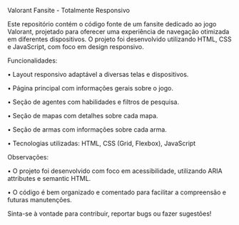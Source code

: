 Valorant Fansite - Totalmente Responsivo

Este repositório contém o código fonte de um fansite dedicado ao jogo Valorant, projetado para oferecer uma experiência de navegação otimizada em diferentes dispositivos. O projeto foi desenvolvido utilizando HTML, CSS e JavaScript, com foco em design responsivo.

Funcionalidades:

• Layout responsivo adaptável a diversas telas e dispositivos.

• Página principal com informações gerais sobre o jogo.

• Seção de agentes com habilidades e filtros de pesquisa.

• Seção de mapas com detalhes sobre cada mapa.

• Seção de armas com informações sobre cada arma.

• Tecnologias utilizadas: HTML, CSS (Grid, Flexbox), JavaScript

Observações:

• O projeto foi desenvolvido com foco em acessibilidade, utilizando ARIA attributes e semantic HTML.

• O código é bem organizado e comentado para facilitar a compreensão e futuras manutenções.

Sinta-se à vontade para contribuir, reportar bugs ou fazer sugestões!
